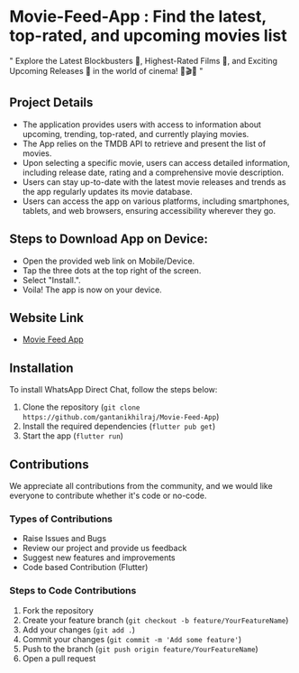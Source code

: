 # Movie-Feed-App : Find the latest, top-rated, and upcoming movies list


" Explore the Latest Blockbusters 🎥, Highest-Rated Films 🌟, and Exciting Upcoming Releases 🚀 in the world of cinema! 🍿🎬🌟  "


## Project Details

- The application provides users with access to information about upcoming, trending, top-rated, and currently playing movies.
- The App relies on the TMDB API to retrieve and present the list of movies.
- Upon selecting a specific movie, users can access detailed information, including release date, rating and a comprehensive
movie description.
- Users can stay up-to-date with the latest movie releases and trends as the app regularly updates its movie database.
- Users can access the app on various platforms, including smartphones, tablets, and web browsers, ensuring accessibility wherever they go.

## Steps to Download App on Device:
- Open the provided web link on Mobile/Device.
- Tap the three dots at the top right of the screen.
- Select "Install.".
- Voila! The app is now on your device.

## Website Link
- [Movie Feed App](https://moviefeedapp.web.app)

## Installation

To install WhatsApp Direct Chat, follow the steps below:

1. Clone the repository (`git clone https://github.com/gantanikhilraj/Movie-Feed-App`)
2. Install the required dependencies (`flutter pub get`)
3. Start the app (`flutter run`)

## Contributions
We appreciate all contributions from the community, and we would like everyone to contribute whether it's code or no-code.

### Types of Contributions
- Raise Issues and Bugs
- Review our project and provide us feedback
- Suggest new features and improvements
- Code based Contribution (Flutter)

### Steps to Code Contributions
1. Fork the repository
2. Create your feature branch (`git checkout -b feature/YourFeatureName`)
3. Add your changes (`git add .`)
4. Commit your changes (`git commit -m 'Add some feature'`)
5. Push to the branch (`git push origin feature/YourFeatureName`)
6. Open a pull request
